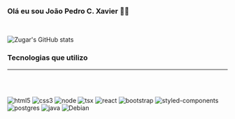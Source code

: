 ### Olá eu sou João Pedro C. Xavier 👋🏽

<br/>

![Zugar's GitHub stats](https://github-readme-stats.vercel.app/api?username=ZugarP&show_icons=true&theme=shadow_red)



### Tecnologias que utilizo
----------------------------------------
<br/>
<br/>

![html5](https://img.shields.io/badge/HTML5-E34F26?style=for-the-badge&logo=html5&logoColor=white)
![css3](https://img.shields.io/badge/CSS3-1572B6?style=for-the-badge&logo=css3&logoColor=white)
![node](https://img.shields.io/badge/Node.js-43853D?style=for-the-badge&logo=node.js&logoColor=white)
![tsx](https://img.shields.io/badge/TypeScript-007ACC?style=for-the-badge&logo=typescript&logoColor=white)
![react](https://img.shields.io/badge/React-20232A?style=for-the-badge&logo=react&logoColor=61DAFB)
![bootstrap](https://img.shields.io/badge/Bootstrap-563D7C?style=for-the-badge&logo=bootstrap&logoColor=white)
![styled-components](https://img.shields.io/badge/styled--components-DB7093?style=for-the-badge&logo=styled-components&logoColor=white)
![postgres](https://img.shields.io/badge/PostgreSQL-316192?style=for-the-badge&logo=postgresql&logoColor=white)
![java](https://img.shields.io/badge/Java-ED8B00?style=for-the-badge&logo=openjdk&logoColor=white)
![Debian](https://img.shields.io/badge/Debian-A81D33?style=for-the-badge&logo=debian&logoColor=white)

